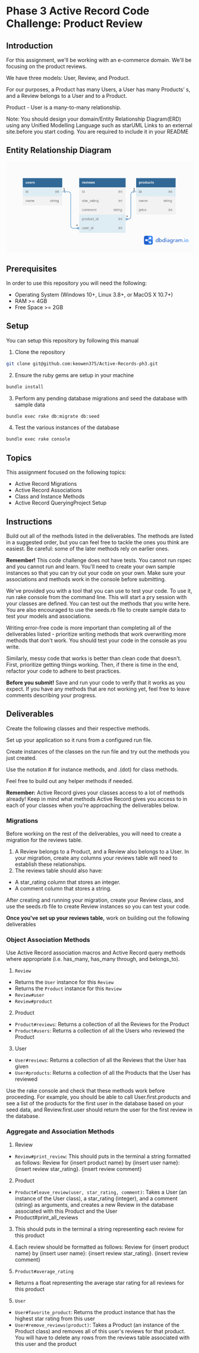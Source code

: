 # Phase 3 Active Record Code Challenge: Product Review

## Introduction
For this assignment, we'll be working with an e-commerce domain. We'll be focusing on the product reviews.

We have three models: User, Review, and Product.

For our purposes, a Product has many Users, a User has many Products’ s, and a Review belongs to a User and to a Product.
 
Product - User is a many-to-many relationship.

Note: You should design your domain/Entity Relationship Diagram(ERD) using any Unified Modelling Language such as starUML Links to an external site.before you start coding. You are required to include it in your README

## Entity Relationship Diagram
![ER Diagram](./assets/ER_diagram.png)

## Prerequisites

In order to use this repository you will need the following:

- Operating System (Windows 10+, Linux 3.8+, or MacOS X 10.7+)
- RAM >= 4GB
- Free Space >= 2GB

## Setup
You can setup this repository by following this manual

1. Clone the repository

```bash
git clone git@github.com:keowen375/Active-Records-ph3.git
```

2. Ensure the ruby gems are setup in your machine

```bash
bundle install
```
3. Perform any pending database migrations and seed the database with sample data

```bash
bundle exec rake db:migrate db:seed
```

4. Test the various instances of the database

```bash
bundle exec rake console
```


## Topics
This assignment focused on the following topics:

- Active Record Migrations
- Active Record Associations
- Class and Instance Methods
- Active Record QueryingProject Setup

## Instructions
Build out all of the methods listed in the deliverables. The methods are listed in a suggested order, but you can feel free to tackle the ones you think are easiest. Be careful: some of the later methods rely on earlier ones.

**Remember!** This code challenge does not have tests. You cannot run rspec and you cannot run and learn. You'll need to create your own sample instances so that you can try out your code on your own. Make sure your associations and methods work in the console before submitting.

We've provided you with a tool that you can use to test your code. To use it, run rake console from the command line. This will start a pry session with your classes are defined. You can test out the methods that you write here. You are also encouraged to use the seeds.rb file to create sample data to test your models and associations.

Writing error-free code is more important than completing all of the deliverables listed - prioritize writing methods that work overwriting more methods that don't work. You should test your code in the console as you write.

Similarly, messy code that works is better than clean code that doesn't. First, prioritize getting things working. Then, if there is time in the end, refactor your code to adhere to best practices.

**Before you submit!** Save and run your code to verify that it works as you expect. If you have any methods that are not working yet, feel free to leave comments describing your progress.

## Deliverables

Create the following classes and their respective methods.

Set up your application so it runs from a configured run file. 

Create instances of the classes on the run file and try out the methods you just created.

Use the notation # for instance methods, and .(dot) for class methods.

Feel free to build out any helper methods if needed.

**Remember:** Active Record gives your classes access to a lot of methods already! Keep in mind what methods Active Record gives you access to in each of your classes when you're approaching the deliverables below.

### Migrations
Before working on the rest of the deliverables, you will need to create a migration for the reviews table.

1. A Review belongs to a Product, and a Review also belongs to a User. In your migration, create any columns your reviews table will need to establish these relationships.
2. The reviews table should also have:
- A star_rating column that stores an integer.
- A comment column that stores a string.

After creating and running your migration, create your Review class, and use the seeds.rb file to create Review instances so you can test your code.

**Once you've set up your reviews table,** work on building out the following deliverables

### Object Association Methods
Use Active Record association macros and Active Record query methods where appropriate (i.e. has_many, has_many through, and belongs_to).

1. `Review`
- Returns the `User` instance for this `Review`
- Returns the `Product` instance for this `Review`
- `Review#user`
- `Review#product`

2. Product
- `Product#reviews`: Returns a collection of all the Reviews for the Product
- `Product#users`: Returns a collection of all the Users who reviewed the Product
 
3. User
- `User#reviews`: Returns a collection of all the Reviews that the User has given
- `User#products`: Returns a collection of all the Products that the User has reviewed

Use the rake console and check that these methods work before proceeding. For example, you should be able to call User.first.products and see a list of the products for the first user in the database based on your seed data, and Review.first.user should return the user for the first review in the database.

### Aggregate and Association Methods
1. Review
- `Review#print_review`: This should puts in the terminal a string formatted as follows: Review for {insert product name} by {insert user name}: {insert review star_rating}. {insert review comment}

2. Product
- `Product#leave_review(user, star_rating, comment)`: Takes a User (an instance of the User class), a star_rating (integer), and a comment (string) as arguments, and creates a new Review in the database associated with this Product and the User
- Product#print_all_reviews

3. This should puts in the terminal a string representing each review for this product
4. Each review should be formatted as follows: Review for {insert product name} by {insert user name}: {insert review star_rating}. {insert review comment}

4. `Product#average_rating`
- Returns a float representing the average star rating for all reviews for this product

5. `User`
- `User#favorite_product`: Returns the product instance that has the highest star rating from this user
- `User#remove_reviews(product)`: Takes a Product (an instance of the Product class) and removes all of this user's reviews for that product. You will have to delete any rows from the reviews table associated with this user and the product
